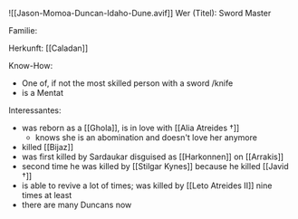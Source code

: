 ![[Jason-Momoa-Duncan-Idaho-Dune.avif]]
Wer (Titel): Sword Master

Familie:

Herkunft: [[Caladan]] 

Know-How: 
- One of, if not the most skilled person with a sword /knife
- is a Mentat

Interessantes: 
- was reborn as a [[Ghola]], is in love with [[Alia Atreides †]] 
	- knows she is an abomination and doesn't love her anymore
- killed [[Bijaz]] 
- was first killed by Sardaukar disguised as [[Harkonnen]] on [[Arrakis]] 
- second time he was killed by [[Stilgar Kynes]] because he killed [[Javid †]]
- is able to revive a lot of times; was killed by [[Leto Atreides II]] nine times at least
- there are many Duncans now 